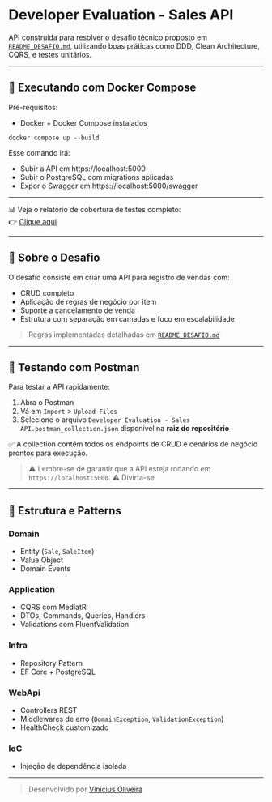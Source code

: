 # Developer Evaluation - Sales API

API construída para resolver o desafio técnico proposto em [`README_DESAFIO.md`](https://github.com/vinialexandre/abi-gth-omnia-developer-evaluation/blob/main/README_DESAFIO.md), utilizando boas práticas como DDD, Clean Architecture, CQRS, e testes unitários.

---

## 🚀 Executando com Docker Compose

Pré-requisitos:
- Docker + Docker Compose instalados

```
docker compose up --build
```

Esse comando irá:
- Subir a API em https://localhost:5000
- Subir o PostgreSQL com migrations aplicadas
- Expor o Swagger em https://localhost:5000/swagger

---

📊 Veja o relatório de cobertura de testes completo:  
👉 [Clique aqui](https://vinialexandre.github.io/abi-gth-omnia-developer-evaluation)

---

## 🧠 Sobre o Desafio

O desafio consiste em criar uma API para registro de vendas com:
- CRUD completo
- Aplicação de regras de negócio por item
- Suporte a cancelamento de venda
- Estrutura com separação em camadas e foco em escalabilidade

> Regras implementadas detalhadas em [`README_DESAFIO.md`](../README_DESAFIO.md)

---

## 📮 Testando com Postman

Para testar a API rapidamente:

1. Abra o Postman
2. Vá em `Import` > `Upload Files`
3. Selecione o arquivo `Developer Evaluation - Sales API.postman_collection.json` disponível na **raiz do repositório**

✅ A collection contém todos os endpoints de CRUD e cenários de negócio prontos para execução.

> ⚠️ Lembre-se de garantir que a API esteja rodando em `https://localhost:5000`.
> ⚠️ Divirta-se

---

## 🧱 Estrutura e Patterns

### Domain
- Entity (`Sale`, `SaleItem`)
- Value Object
- Domain Events

### Application
- CQRS com MediatR
- DTOs, Commands, Queries, Handlers
- Validations com FluentValidation

### Infra
- Repository Pattern
- EF Core + PostgreSQL

### WebApi
- Controllers REST
- Middlewares de erro (`DomainException`, `ValidationException`)
- HealthCheck customizado

### IoC
- Injeção de dependência isolada

---

> Desenvolvido por [Vinicius Oliveira](https://github.com/vinialexandre)